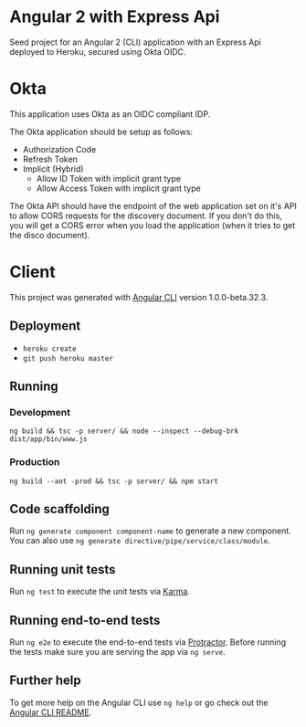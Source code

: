 # Angular 2 with Express Api

Seed project for an Angular 2 (CLI) application with an Express Api deployed to Heroku, secured using Okta OIDC.

# Okta

This application uses Okta as an OIDC compliant IDP.

The Okta application should be setup as follows:

* Authorization Code
* Refresh Token
* Implicit (Hybrid)
    * Allow ID Token with implicit grant type
    * Allow Access Token with implicit grant type

The Okta API should have the endpoint of the web application set on it's API to allow CORS requests for the discovery document. If you don't do this, you will get a CORS error when you load the application (when it tries to get the disco document).

# Client

This project was generated with [Angular CLI](https://github.com/angular/angular-cli) version 1.0.0-beta.32.3.

## Deployment

* `heroku create`
* `git push heroku master`

## Running
### Development

`ng build && tsc -p server/ && node --inspect --debug-brk dist/app/bin/www.js`

### Production

`ng build --aot -prod && tsc -p server/ && npm start`

## Code scaffolding

Run `ng generate component component-name` to generate a new component. You can also use `ng generate directive/pipe/service/class/module`.

## Running unit tests

Run `ng test` to execute the unit tests via [Karma](https://karma-runner.github.io).

## Running end-to-end tests

Run `ng e2e` to execute the end-to-end tests via [Protractor](http://www.protractortest.org/).
Before running the tests make sure you are serving the app via `ng serve`.

## Further help

To get more help on the Angular CLI use `ng help` or go check out the [Angular CLI README](https://github.com/angular/angular-cli/blob/master/README.md).
